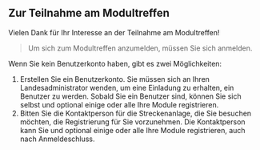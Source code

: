 ﻿## Zur Teilnahme am Modultreffen
Vielen Dank für Ihr Interesse an der Teilnahme am Modultreffen!

> Um sich zum Modultreffen anzumelden, müssen Sie sich anmelden.

Wenn Sie kein Benutzerkonto haben, gibt es zwei Möglichkeiten:
1. Erstellen Sie ein Benutzerkonto. Sie müssen sich an Ihren Landesadministrator wenden, um eine Einladung zu erhalten, ein Benutzer zu werden.
Sobald Sie ein Benutzer sind, können Sie sich selbst und optional einige oder alle Ihre Module registrieren.
2. Bitten Sie die Kontaktperson für die Streckenanlage, die Sie besuchen möchten, die Registrierung für Sie vorzunehmen.
Die Kontaktperson kann Sie und optional einige oder alle Ihre Module registrieren,
auch nach Anmeldeschluss.


